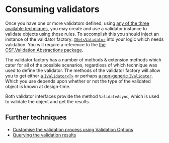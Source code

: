 # Consuming validators

Once you have one or more validators defined, using [any of the three available techniques], you may create and use a validator instance to validate objects using those rules.
To accomplish this you should inject an instance of the validator factory: [`IGetsValidator`] into your logic which needs validation.
You will require a reference to the [the CSF.Validation.Abstractions package].

The validator factory has a number of methods & extension methods which cater for all of the possible scenarios, regardless of which technique was used to define the validator.
The methods of the validator factory will allow you to get either [a `IValidator<T>`] or perhaps [a non-generic `IValidator`].
Which you use depends upon whether or not the type of the validated object is known at design-time.

Both validator interfaces provide the method `ValidateAsync`, which is used to validate the object and get the results.

[any of the three available techniques]:WritingValidators/index.md#creating-a-validator-from-some-rules
[`IGetsValidator`]:xref:CSF.Validation.IGetsValidator
[the CSF.Validation.Abstractions package]:https://www.nuget.org/packages/CSF.Validation.Abstractions
[a `IValidator<T>`]:xref:CSF.Validation.IValidator`1
[a non-generic `IValidator`]:xref:CSF.Validation.IValidator

## Further techniques

* [Customise the validation process using Validation Options]
* [Querying the validation results]

[Customise the validation process using Validation Options]:xref:CSF.Validation.ValidationOptions
[Querying the validation results]:QueryingTheResults.md
